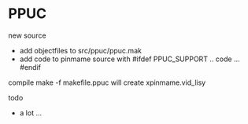 PPUC
====

new source
- add objectfiles to src/ppuc/ppuc.mak
- add code to pinmame source with
	#ifdef PPUC_SUPPORT
	 .. code ...
	#endif

compile
make -f makefile.ppuc
will create xpinmame.vid_lisy

todo
- a lot ...
